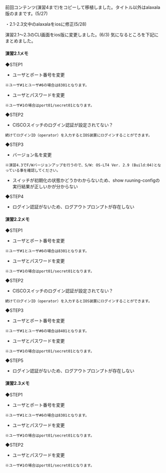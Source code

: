 前回コンテンツ(演習4まで)をコピーして移植しました。タイトル以外はalaxala版のままです。(5/27)

・2.1-2.3文中のalaxalaをiosに修正(5/28)

演習2.1～2.3のCLI画面をios版に変更しました。(6/3)
気になるところを下記にまとめました。

#### 演習2.1メモ

◆STEP1
- ユーザとポート番号を変更
```
※ユーザ#1とユーザ#6の場合は8301となります。
```
- ユーザとパスワードを変更
```
※ユーザ#1の場合はport01/secret01となります。
```

◆STEP2
- CISCOスイッチのログイン認証が設定されてない？
```
続けてログインID（operator）を入力するとIOS装置にログインすることができます。
```

◆STEP3
- バージョン名を変更
```
※演習4.3でF/Wバージョンアップを行うので、S/W: OS-LT4 Ver. 2.9 (Build:04)となっている事を確認してください。
```
- スイッチが初期化の状態かどうかわからないため、show ruuning-configの実行結果が正しいかが分からない

◆STEP4
- ログイン認証がないため、ログアウトプロンプトが存在しない

#### 演習2.2メモ

◆STEP1
- ユーザとポート番号を変更
```
※ユーザ#1とユーザ#6の場合は8301となります。
```
- ユーザとパスワードを変更
```
※ユーザ#1の場合はport01/secret01となります。
```

◆STEP2
- CISCOスイッチのログイン認証が設定されてない？
```
続けてログインID（operator）を入力するとIOS装置にログインすることができます。
```

◆STEP3
- ユーザとポート番号を変更
```
※ユーザ#1とユーザ#6の場合は8401となります。
``` 
- ユーザとパスワードを変更
```
※ユーザ#1の場合はport01/secret01となります。
```

◆STEP5
- ログイン認証がないため、ログアウトプロンプトが存在しない

#### 演習2.3メモ

◆STEP1
- ユーザとポート番号を変更
```
※ユーザ#1とユーザ#6の場合は8301となります。
```
- ユーザとパスワードを変更
```
※ユーザ#1の場合はport01/secret01となります。
```

◆STEP2
- ユーザとパスワードを変更
```
※ユーザ#1の場合はport01/secret01となります。
```
